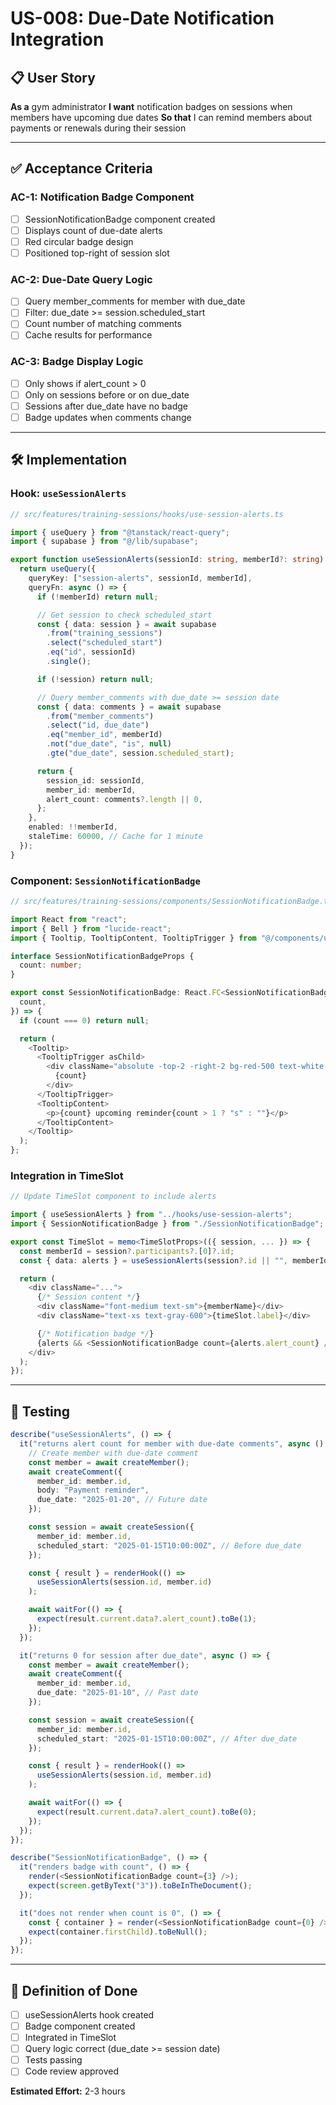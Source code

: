 # US-008: Due-Date Notification Integration

## 📋 User Story

**As a** gym administrator
**I want** notification badges on sessions when members have upcoming due dates
**So that** I can remind members about payments or renewals during their session

---

## ✅ Acceptance Criteria

### AC-1: Notification Badge Component

- [ ] SessionNotificationBadge component created
- [ ] Displays count of due-date alerts
- [ ] Red circular badge design
- [ ] Positioned top-right of session slot

### AC-2: Due-Date Query Logic

- [ ] Query member_comments for member with due_date
- [ ] Filter: due_date >= session.scheduled_start
- [ ] Count number of matching comments
- [ ] Cache results for performance

### AC-3: Badge Display Logic

- [ ] Only shows if alert_count > 0
- [ ] Only on sessions before or on due_date
- [ ] Sessions after due_date have no badge
- [ ] Badge updates when comments change

---

## 🛠️ Implementation

### Hook: `useSessionAlerts`

```typescript
// src/features/training-sessions/hooks/use-session-alerts.ts

import { useQuery } from "@tanstack/react-query";
import { supabase } from "@/lib/supabase";

export function useSessionAlerts(sessionId: string, memberId?: string) {
  return useQuery({
    queryKey: ["session-alerts", sessionId, memberId],
    queryFn: async () => {
      if (!memberId) return null;

      // Get session to check scheduled_start
      const { data: session } = await supabase
        .from("training_sessions")
        .select("scheduled_start")
        .eq("id", sessionId)
        .single();

      if (!session) return null;

      // Query member_comments with due_date >= session date
      const { data: comments } = await supabase
        .from("member_comments")
        .select("id, due_date")
        .eq("member_id", memberId)
        .not("due_date", "is", null)
        .gte("due_date", session.scheduled_start);

      return {
        session_id: sessionId,
        member_id: memberId,
        alert_count: comments?.length || 0,
      };
    },
    enabled: !!memberId,
    staleTime: 60000, // Cache for 1 minute
  });
}
```

### Component: `SessionNotificationBadge`

```typescript
// src/features/training-sessions/components/SessionNotificationBadge.tsx

import React from "react";
import { Bell } from "lucide-react";
import { Tooltip, TooltipContent, TooltipTrigger } from "@/components/ui/tooltip";

interface SessionNotificationBadgeProps {
  count: number;
}

export const SessionNotificationBadge: React.FC<SessionNotificationBadgeProps> = ({
  count,
}) => {
  if (count === 0) return null;

  return (
    <Tooltip>
      <TooltipTrigger asChild>
        <div className="absolute -top-2 -right-2 bg-red-500 text-white rounded-full h-6 w-6 flex items-center justify-center text-xs font-bold shadow-lg cursor-help">
          {count}
        </div>
      </TooltipTrigger>
      <TooltipContent>
        <p>{count} upcoming reminder{count > 1 ? "s" : ""}</p>
      </TooltipContent>
    </Tooltip>
  );
};
```

### Integration in TimeSlot

```typescript
// Update TimeSlot component to include alerts

import { useSessionAlerts } from "../hooks/use-session-alerts";
import { SessionNotificationBadge } from "./SessionNotificationBadge";

export const TimeSlot = memo<TimeSlotProps>(({ session, ... }) => {
  const memberId = session?.participants?.[0]?.id;
  const { data: alerts } = useSessionAlerts(session?.id || "", memberId);

  return (
    <div className="...">
      {/* Session content */}
      <div className="font-medium text-sm">{memberName}</div>
      <div className="text-xs text-gray-600">{timeSlot.label}</div>

      {/* Notification badge */}
      {alerts && <SessionNotificationBadge count={alerts.alert_count} />}
    </div>
  );
});
```

---

## 🧪 Testing

```typescript
describe("useSessionAlerts", () => {
  it("returns alert count for member with due-date comments", async () => {
    // Create member with due-date comment
    const member = await createMember();
    await createComment({
      member_id: member.id,
      body: "Payment reminder",
      due_date: "2025-01-20", // Future date
    });

    const session = await createSession({
      member_id: member.id,
      scheduled_start: "2025-01-15T10:00:00Z", // Before due_date
    });

    const { result } = renderHook(() =>
      useSessionAlerts(session.id, member.id)
    );

    await waitFor(() => {
      expect(result.current.data?.alert_count).toBe(1);
    });
  });

  it("returns 0 for session after due_date", async () => {
    const member = await createMember();
    await createComment({
      member_id: member.id,
      due_date: "2025-01-10", // Past date
    });

    const session = await createSession({
      member_id: member.id,
      scheduled_start: "2025-01-15T10:00:00Z", // After due_date
    });

    const { result } = renderHook(() =>
      useSessionAlerts(session.id, member.id)
    );

    await waitFor(() => {
      expect(result.current.data?.alert_count).toBe(0);
    });
  });
});

describe("SessionNotificationBadge", () => {
  it("renders badge with count", () => {
    render(<SessionNotificationBadge count={3} />);
    expect(screen.getByText("3")).toBeInTheDocument();
  });

  it("does not render when count is 0", () => {
    const { container } = render(<SessionNotificationBadge count={0} />);
    expect(container.firstChild).toBeNull();
  });
});
```

---

## 🎯 Definition of Done

- [ ] useSessionAlerts hook created
- [ ] Badge component created
- [ ] Integrated in TimeSlot
- [ ] Query logic correct (due_date >= session date)
- [ ] Tests passing
- [ ] Code review approved

**Estimated Effort:** 2-3 hours
